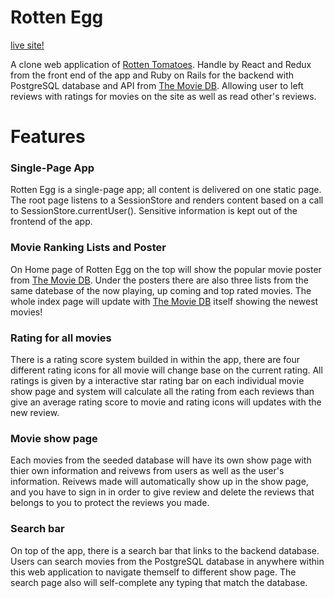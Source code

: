 # Rotten Egg

[live site!](https://rottenegg.herokuapp.com/#/)

A clone web application of [Rotten Tomatoes](https://www.rottentomatoes.com/). Handle by React and Redux from the front end of the app and Ruby on Rails for the backend with PostgreSQL database and API from [The Movie DB](https://www.themoviedb.org/). Allowing user to left reviews with ratings for movies on the site as well as read other's reviews.

# Features

### Single-Page App
 
Rotten Egg is a single-page app; all content is delivered on one static page. The root page listens to a SessionStore and renders content based on a call to SessionStore.currentUser(). Sensitive information is kept out of the frontend of the app. 

### Movie Ranking Lists and Poster

On Home page of Rotten Egg on the top will show the popular movie poster from [The Movie DB](https://www.themoviedb.org/). Under the posters there are also three lists from the same datebase of the now playing, up coming and top rated movies. The whole index page will update with [The Movie DB](https://www.themoviedb.org/) itself showing the newest movies!

### Rating for all movies

There is a rating score system builded in within the app, there are four different rating icons for all movie will change base on the current rating. All ratings is given by a interactive star rating bar on each individual movie show page and system will calculate all the rating from each reviews than give an average rating score to movie and rating icons will updates with the new review.

### Movie show page

Each movies from the seeded database will have its own show page with thier own information and reivews from users as well as the user's information. Reivews made will automatically show up in the show page, and you have to sign in in order to give review and delete the reviews that belongs to you to protect the reviews you made.

### Search bar 

On top of the app, there is a search bar that links to the backend database. Users can search movies from the PostgreSQL database in anywhere within this web application to navigate themself to different show page. The search page also will self-complete any typing that match the database.

